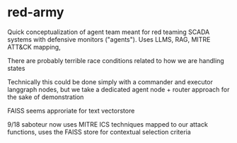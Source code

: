 # red-army
Quick conceptualization of agent team meant for red teaming SCADA systems with defensive monitors ("agents"). Uses LLMS, RAG, MITRE ATT&CK mapping, 

There are probably terrible race conditions related to how we are handling states

Technically this could be done simply with a commander and executor langgraph nodes, but we take a dedicated agent node + router approach for the sake of demonstration

FAISS seems approriate for text vectorstore

9/18 saboteur now uses MITRE ICS techniques mapped to our attack functions, uses the FAISS store for contextual selection criteria

